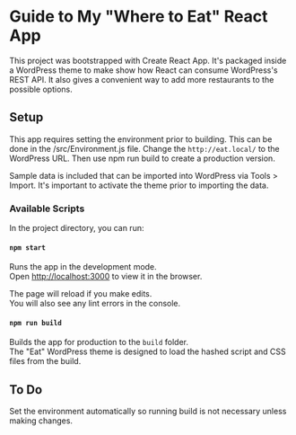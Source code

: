 # Guide to My "Where to Eat" React App

This project was bootstrapped with Create React App.  It's packaged inside a WordPress theme to make show how React can consume WordPress's REST API.  It also gives a convenient way to add more restaurants to the possible options.  

## Setup

This app requires setting the environment prior to building.  This can be done in the /src/Environment.js file.  Change the `http://eat.local/` to the WordPress URL.  Then use npm run build to create a production version.

Sample data is included that can be imported into WordPress via Tools > Import.  It's important to activate the theme prior to importing the data.  

### Available Scripts

In the project directory, you can run:

#### `npm start`

Runs the app in the development mode.\
Open [http://localhost:3000](http://localhost:3000) to view it in the browser.

The page will reload if you make edits.\
You will also see any lint errors in the console.

#### `npm run build`

Builds the app for production to the `build` folder.\
The "Eat" WordPress theme is designed to load the hashed script and CSS files from the build.

## To Do

Set the environment automatically so running build is not necessary unless making changes.
